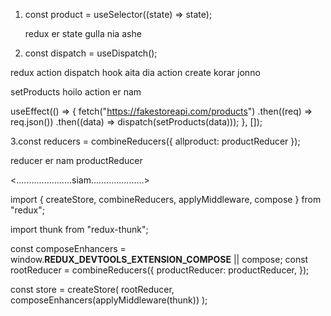 1.  const product = useSelector((state) => state);
   
    redux er state gulla nia ashe 
    
    
    
 2.  const dispatch = useDispatch();


redux action dispatch hook aita dia action create korar jonno


setProducts hoilo action er nam

 useEffect(() => {
    fetch("https://fakestoreapi.com/products")
      .then((req) => req.json())
      .then((data) => dispatch(setProducts(data)));
  }, []);



3.const reducers = combineReducers({ allproduct: productReducer });


reducer er nam productReducer






<......................siam.....................>






import { createStore, combineReducers, applyMiddleware, compose } from "redux";



import thunk from "redux-thunk";


const composeEnhancers = window.__REDUX_DEVTOOLS_EXTENSION_COMPOSE__ || compose;
const rootReducer = combineReducers({
  productReducer: productReducer,
});

const store = createStore(
  rootReducer,
  composeEnhancers(applyMiddleware(thunk))
);
